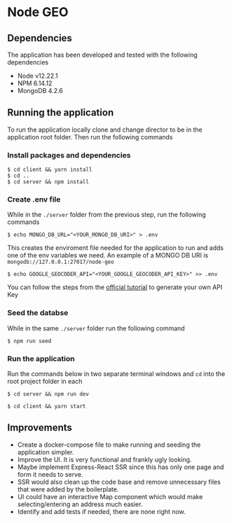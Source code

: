 # Node GEO

## Dependencies

The application has been developed and tested with the following dependencies

* Node v12.22.1
* NPM 6.14.12
* MongoDB 4.2.6


## Running the application

To run the application locally clone and change director to be in the application root folder.
Then run the following commands

### Install packages and dependencies

```
$ cd client && yarn install
$ cd ..
$ cd server && npm install
```

### Create .env file

While in the `./server` folder from the previous step, run the following commands


```
$ echo MONGO_DB_URL="<YOUR_MONGO_DB_URI>" > .env
```
This creates the enviroment file needed for the application to run and adds one of the env variables we need. An example of a MONGO DB URI is `mongodb://127.0.0.1:27017/node-geo`

```
$ echo GOOGLE_GEOCODER_API="<YOUR_GOOGLE_GEOCODER_API_KEY>" >> .env
```
You can follow the steps from the [official tutorial](https://developers.google.com/maps/documentation/geocoding/overview) to generate your own API Key

### Seed the databse

While in the same `./server` folder run the following command

```
$ npm run seed
```

### Run the application

Run the commands below in two separate terminal windows and `cd` into the root project folder in each

```
$ cd server && npm run dev
```

```
$ cd client && yarn start
```

## Improvements

* Create a docker-compose file to make running and seeding the application simpler.
* Improve the UI. It is very functional and frankly ugly looking.
* Maybe implement Express-React SSR since this has only one page and form it needs to serve.
* SSR would also clean up the code base and remove unnecessary files that were added by the boilerplate.
* UI could have an interactive Map component which would make selecting/entering an address much easier.
* Identify and add tests if needed, there are none right now.



